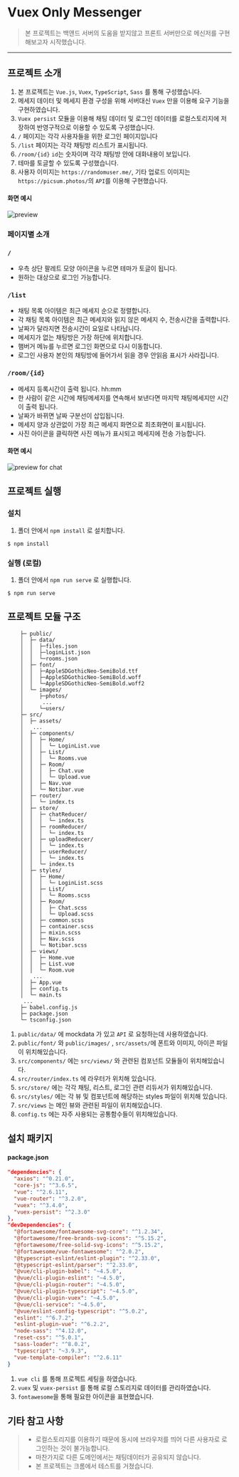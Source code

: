 # Vuex Only Messenger

> 본 프로젝트는 백앤드 서버의 도움을 받지않고 프론트 서버만으로 메신저를 구현해보고자 시작했습니다.

---

## 프로젝트 소개

1. 본 프로젝트는 `Vue.js`, `Vuex`, `TypeScript`, `Sass` 를 통해 구성했습니다.
2. 메세지 데이터 및 메세지 환경 구성을 위해 서버대신 `Vuex` 만을 이용해 요구 기능을 구현하였습니다.
3. `Vuex persist` 모듈을 이용해 채팅 데이터 및 로그인 데이터를 로컬스토리지에 저장하여 반영구적으로 이용할 수 있도록 구성했습니다.
4. `/` 페이지는 각각 사용자들을 위한 로그인 페이지입니다
5. `/list` 페이지는 각각 채팅방 리스트가 표시됩니다.
6. `/room/{id}` `id`는 숫자이며 각각 채팅방 안에 대화내용이 보입니다.
7. 테마를 토글할 수 있도록 구성했습니다.
8. 사용자 이미지는 `https://randomuser.me/`, 기타 업로드 이미지는 `https://picsum.photos/`의 `API`를 이용해 구현했습니다.

#### 화면 예시

![preview](https://user-images.githubusercontent.com/4216651/108622806-8c17bf80-747e-11eb-9919-ea7839301e9c.png)

### 페이지별 소개

### `/`

- 우측 상단 팔레트 모양 아이콘을 누르면 테마가 토글이 됩니다.
- 원하는 대상으로 로그인 가능합니다.

### `/list`

- 채팅 목록 아이템은 최근 메세지 순으로 정렬합니다.
- 각 채팅 목록 아이템은 최근 메세지와 읽지 않은 메세지 수, 전송시간을 출력합니다.
- 날짜가 달라지면 전송시간이 요일로 나타납니다.
- 메세지가 없는 채팅방은 가장 하단에 위치합니다.
- 햄버거 메뉴를 누르면 로그인 화면으로 다시 이동합니다.
- 로그인 사용자 본인의 채팅방에 들어가서 읽을 경우 안읽음 표시가 사라집니다.

### `/room/{id}`

- 메세지 등록시간이 출력 됩니다. hh:mm
- 한 사람이 같은 시간에 채팅메세지를 연속해서 보낸다면 마지막 채팅메세지만 시간이 출력 됩니다.
- 날짜가 바뀌면 날짜 구분선이 삽입됩니다.
- 메세지 양과 상관없이 가장 최근 메세지 화면으로 최초화면이 표시됩니다.
- 사진 아이콘을 클릭하면 사진 메뉴가 표시되고 메세지에 전송 가능합니다.

#### 화면 예시

![preview for chat](https://user-images.githubusercontent.com/4216651/108622808-8e7a1980-747e-11eb-865c-70edfbf2db3c.gif)

## 프로젝트 실행

### 설치

1. 폴더 안에서 `npm install` 로 설치합니다.

```console
$ npm install
```

### 실행 (로컬)

1. 폴더 안에서 `npm run serve` 로 실행합니다.

```console
$ npm run serve
```

## 프로젝트 모듈 구조

```
    ├─ public/
    │  ├─ data/
    │  │  ├─files.json
    │  │  ├─loginList.json
    │  │  └─rooms.json
    │  ├─ font/
    │  │  ├─AppleSDGothicNeo-SemiBold.ttf
    │  │  ├─AppleSDGothicNeo-SemiBold.woff
    │  │  └─AppleSDGothicNeo-SemiBold.woff2
    │  └─ images/
    │     ├─photos/
    │      ...
    │     └─users/
    ├─ src/
    │  ├─ assets/
    │   ...
    │  ├─ components/
    │  │  ├─ Home/
    │  │  │  └─ LoginList.vue
    │  │  ├─ List/
    │  │  │  └─ Rooms.vue
    │  │  ├─ Room/
    │  │  │  ├─ Chat.vue
    │  │  │  └─ Upload.vue
    │  │  ├─ Nav.vue
    │  │  └─ Notibar.vue
    │  ├─ router/
    │  │  └─ index.ts
    │  ├─ store/
    │  │  ├─ chatReducer/
    │  │  │  └─ index.ts
    │  │  ├─ roomReducer/
    │  │  │  └─ index.ts
    │  │  ├─ uploadReducer/
    │  │  │  └─ index.ts
    │  │  ├─ userReducer/
    │  │  │  └─ index.ts
    │  │  └─ index.ts
    │  ├─ styles/
    │  │  ├─ Home/
    │  │  │  └─ LoginList.scss
    │  │  ├─ List/
    │  │  │  └─ Rooms.scss
    │  │  ├─ Room/
    │  │  │  ├─ Chat.scss
    │  │  │  └─ Upload.scss
    │  │  ├─ common.scss
    │  │  ├─ container.scss
    │  │  ├─ mixin.scss
    │  │  ├─ Nav.scss
    │  │  └─ Notibar.scss
    │  ├─ views/
    │  │  ├─ Home.vue
    │  │  ├─ List.vue
    │  │  └─ Room.vue
    │   ...
    │  ├─ App.vue
    │  ├─ config.ts
    │  └─ main.ts
     ...
    ├─ babel.config.js
    ├─ package.json
    └─ tsconfig.json
```

1. `public/data/` 에 mockdata 가 있고 `API` 로 요청하는데 사용하였습니다.
2. `public/font/` 와 `public/images/` , `src/assets/`에 폰트와 이미지, 아이콘 파일이 위치해있습니다.
3. `src/components/` 에는 `src/views/` 와 관련된 컴포넌트 모듈들이 위치해있습니다.
4. `src/router/index.ts` 에 라우터가 위치해 있습니다.
5. `src/store/` 에는 각각 채팅, 리스트, 로그인 관련 리듀서가 위치해있습니다.
6. `src/styles/` 에는 각 뷰 및 컴포넌트에 해당하는 styles 파일이 위치해 있습니다.
7. `src/views` 는 메인 뷰와 관련된 파일이 위치해있습니다.
8. `config.ts` 에는 자주 사용되는 공통함수들이 위치해있습니다.

## 설치 패키지

#### package.json

```json
"dependencies": {
  "axios": "^0.21.0",
  "core-js": "^3.6.5",
  "vue": "^2.6.11",
  "vue-router": "^3.2.0",
  "vuex": "^3.4.0",
  "vuex-persist": "^2.3.0"
},
"devDependencies": {
  "@fortawesome/fontawesome-svg-core": "^1.2.34",
  "@fortawesome/free-brands-svg-icons": "^5.15.2",
  "@fortawesome/free-solid-svg-icons": "^5.15.2",
  "@fortawesome/vue-fontawesome": "^2.0.2",
  "@typescript-eslint/eslint-plugin": "^2.33.0",
  "@typescript-eslint/parser": "^2.33.0",
  "@vue/cli-plugin-babel": "~4.5.0",
  "@vue/cli-plugin-eslint": "~4.5.0",
  "@vue/cli-plugin-router": "~4.5.0",
  "@vue/cli-plugin-typescript": "~4.5.0",
  "@vue/cli-plugin-vuex": "~4.5.0",
  "@vue/cli-service": "~4.5.0",
  "@vue/eslint-config-typescript": "^5.0.2",
  "eslint": "^6.7.2",
  "eslint-plugin-vue": "^6.2.2",
  "node-sass": "^4.12.0",
  "reset-css": "^5.0.1",
  "sass-loader": "^8.0.2",
  "typescript": "~3.9.3",
  "vue-template-compiler": "^2.6.11"
}
```

1. `vue cli` 를 통해 프로젝트 세팅을 하였습니다.
2. `vuex` 및 `vuex-persist` 를 통해 로컬 스토리지로 데이터를 관리하였습니다.
3. `fontawesome`을 통해 필요한 아이콘을 표현했습니다.

## 기타 참고 사항

> - 로컬스토리지를 이용하기 때문에 동시에 브라우저를 띄어 다른 사용자로 로그인하는 것이 불가능합니다.
> - 마찬가지로 다른 도메인에서는 채팅데이터가 공유되지 않습니다.
> - 본 프로젝트는 크롬에서 테스트를 거쳤습니다.
